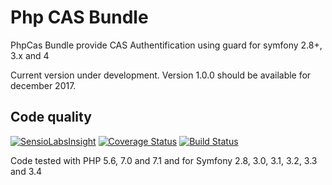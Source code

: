 Php CAS Bundle 
==============

PhpCas Bundle provide CAS Authentification using guard for symfony 2.8+, 3.x and 4

Current version under development. Version 1.0.0 should be available for december 2017. 

Code quality
---
[![SensioLabsInsight](https://insight.sensiolabs.com/projects/cb0f5515-dc7a-4295-9faa-83e81fc1e23b/mini.png)](https://insight.sensiolabs.com/projects/cb0f5515-dc7a-4295-9faa-83e81fc1e23b)
[![Coverage Status](https://coveralls.io/repos/github/Alexandre-T/casguard/badge.svg?branch=master)](https://coveralls.io/github/Alexandre-T/casguard?branch=master)
[![Build Status](https://travis-ci.org/Alexandre-T/casguard.svg?branch=master)](https://travis-ci.org/Alexandre-T/casguard)

Code tested with PHP 5.6, 7.0 and 7.1 and for Symfony 2.8, 3.0, 3.1, 3.2, 3.3 and 3.4  
